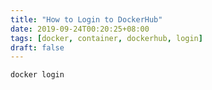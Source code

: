 ```yaml
---
title: "How to Login to DockerHub"
date: 2019-09-24T00:20:25+08:00
tags: [docker, container, dockerhub, login]
draft: false
---
```


```
docker login
```

